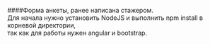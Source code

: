 ####Форма анкеты, ранее написана стажером.<br/>
Для начала нужно установить NodeJS и выполнить npm install в корневой директории,<br/>
так как для работы нужен angular и bootstrap.